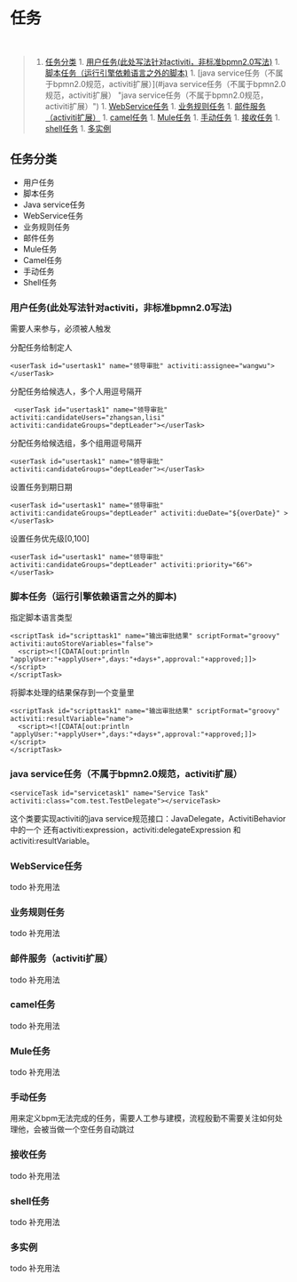 # 任务
<br>

>1. [任务分类](#任务分类 "任务分类")
	1. [用户任务&#40;此处写法针对activiti，非标准bpmn2.0写法&#41;](#用户任务&#40;此处写法针对activiti，非标准bpmn2.0写法&#41; "用户任务&#40;此处写法针对activiti，非标准bpmn2.0写法&#41;")
	1. [脚本任务（运行引擎依赖语言之外的脚本&#41;](#脚本任务（运行引擎依赖语言之外的脚本&#41; "脚本任务（运行引擎依赖语言之外的脚本&#41;")
	1. [java service任务（不属于bpmn2.0规范，activiti扩展）](#java service任务（不属于bpmn2.0规范，activiti扩展） "java service任务（不属于bpmn2.0规范，activiti扩展）")
	1. [WebService任务](#WebService任务 "WebService任务")
	1. [业务规则任务](#业务规则任务 "业务规则任务")
	1. [邮件服务（activiti扩展）](#邮件服务（activiti扩展） "邮件服务（activiti扩展）")
	1. [camel任务](#camel任务 "camel任务")
	1. [Mule任务](#Mule任务 "Mule任务")
	1. [手动任务](#手动任务 "手动任务")
	1. [接收任务](#接收任务 "接收任务")
	1. [shell任务](#shell任务 "shell任务")
	1. [多实例](#多实例 "多实例")


## 任务分类
  - 用户任务
  - 脚本任务
  - Java service任务
  - WebService任务
  - 业务规则任务
  - 邮件任务
  - Mule任务
  - Camel任务
  - 手动任务
  - Shell任务


### 用户任务(此处写法针对activiti，非标准bpmn2.0写法)
需要人来参与，必须被人触发

分配任务给制定人
```
<userTask id="usertask1" name="领导审批" activiti:assignee="wangwu"></userTask>
```

分配任务给候选人，多个人用逗号隔开
```
 <userTask id="usertask1" name="领导审批" activiti:candidateUsers="zhangsan,lisi" activiti:candidateGroups="deptLeader"></userTask>
```

分配任务给候选组，多个组用逗号隔开
```
<userTask id="usertask1" name="领导审批" activiti:candidateGroups="deptLeader"></userTask>
```

设置任务到期日期
```
<userTask id="usertask1" name="领导审批" activiti:candidateGroups="deptLeader" activiti:dueDate="${overDate}" ></userTask>
```

设置任务优先级[0,100]
```
<userTask id="usertask1" name="领导审批" activiti:candidateGroups="deptLeader" activiti:priority="66"></userTask>
```

### 脚本任务（运行引擎依赖语言之外的脚本)
指定脚本语言类型
```
<scriptTask id="scripttask1" name="输出审批结果" scriptFormat="groovy" activiti:autoStoreVariables="false">
  <script><![CDATA[out:println "applyUser:"+applyUser+",days:"+days+",approval:"+approved;]]></script>
</scriptTask>
```
将脚本处理的结果保存到一个变量里
```
<scriptTask id="scripttask1" name="输出审批结果" scriptFormat="groovy" activiti:resultVariable="name">
  <script><![CDATA[out:println "applyUser:"+applyUser+",days:"+days+",approval:"+approved;]]></script>
</scriptTask>
```

### java service任务（不属于bpmn2.0规范，activiti扩展）
```
<serviceTask id="servicetask1" name="Service Task" activiti:class="com.test.TestDelegate"></serviceTask>
```
这个类要实现activiti的java service规范接口：JavaDelegate，ActivitiBehavior中的一个
还有activiti:expression，activiti:delegateExpression 和 activiti:resultVariable。

### WebService任务
todo 补充用法

### 业务规则任务
todo 补充用法

### 邮件服务（activiti扩展）
todo 补充用法

### camel任务
todo 补充用法

### Mule任务
todo 补充用法

### 手动任务
用来定义bpm无法完成的任务，需要人工参与建模，流程殷勤不需要关注如何处理他，会被当做一个空任务自动跳过

### 接收任务
todo 补充用法

### shell任务
todo 补充用法

### 多实例
todo 补充用法

